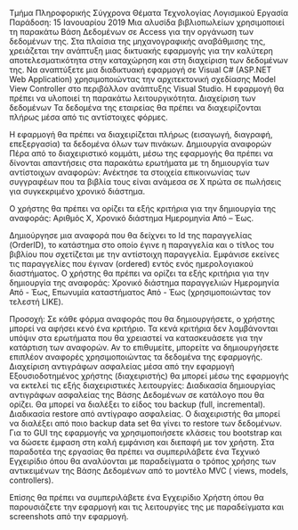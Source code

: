 Τμήμα Πληροφορικής Σύγχρονα Θέματα Τεχνολογίας Λογισμικού Εργασία Παράδοση:
15 Ιανουαρίου 2019 Μια αλυσίδα βιβλιοπωλείων χρησιμοποιεί τη παρακάτω Βάση Δεδομένων σε Access για την οργάνωση των δεδομένων της.
Στα πλαίσια της μηχανογραφικής αναβάθμισης της, χρειάζεται την ανάπτυξη μιας δικτυακής εφαρμογής
για την καλύτερη αποτελεσματικότητα στην καταχώρηση και στη διαχείριση των δεδομένων της.
Να αναπτύξετε μια διαδικτυακή εφαρμογή σε Visual C# (ASP.NET Web Application)
χρησιμοποιώντας την αρχιτεκτονική σχεδίασης Model View Controller στο περιβάλλον ανάπτυξης Visual Studio.
Η εφαρμογή θα πρέπει να υλοποιεί τη παρακάτω λειτουργικότητα.
Διαχείριση των δεδομένων Τα δεδομένα της εταιρείας θα πρέπει να διαχειρίζονται πλήρως μέσα από τις αντίστοιχες φόρμες.

Η εφαρμογή θα πρέπει να διαχειρίζεται πλήρως (εισαγωγή, διαγραφή, επεξεργασία) τα δεδομένα όλων των πινάκων.
Δημιουργία αναφορών Πέρα από το διαχειριστικό κομμάτι, μέσω της εφαρμογής θα πρέπει να δίνονται απαντήσεις
στα παρακάτω ερωτήματα με τη δημιουργία των αντίστοιχων αναφορών: Ανέκτησε τα στοιχεία επικοινωνίας
των συγγραφέων που τα βιβλία τους είναι ανάμεσα σε X πρώτα σε πωλήσεις για συγκεκριμένο χρονικό διάστημα.

Ο χρήστης θα πρέπει να ορίζει τα εξής κριτήρια για την δημιουργία της αναφοράς:
Αριθμός Χ,
Χρονικό διάστημα Ημερομηνία Από – Έως.

Δημιούργησε μια αναφορά που θα δείχνει το Id της παραγγελίας (OrderID),
το κατάστημα στο οποίο έγινε η παραγγελία και ο τίτλος του βιβλίου που σχετίζεται με την αντίστοιχη παραγγελία.
Εμφάνισε εκείνες τις παραγγελίες που έγιναν (ordered) εντός ενός ημερολογιακού διαστήματος.
Ο χρήστης θα πρέπει να ορίζει τα εξής κριτήρια για την δημιουργία της αναφοράς:
Χρονικό διάστημα παραγγελιών Ημερομηνία Από - Έως, Επωνυμία καταστήματος Από - Έως (χρησιμοποιώντας τον τελεστή LIKE).

Προσοχή: Σε κάθε φόρμα αναφοράς που θα δημιουργήσετε, ο χρήστης μπορεί να αφήσει κενό ένα κριτήριο.
Τα κενά κριτήρια δεν λαμβάνονται υπόψιν στα ερωτήματα που θα χρειαστεί να κατασκευάσετε για την κατάρτιση των αναφορών.
Αν το επιθυμείτε, μπορείτε να δημιουργήσετε επιπλέον αναφορές χρησιμοποιώντας τα δεδομένα της εφαρμογής.
Διαχείριση αντιγράφων ασφαλείας μέσα από την εφαρμογή
Εξουσιοδοτημένος χρήστης (διαχειριστής) θα μπορεί μέσω της εφαρμογής να εκτελεί τις εξής διαχειριστικές λειτουργίες:
Διαδικασία δημιουργίας αντιγράφων ασφαλείας της Βάσης Δεδομένων σε κατάλογο που θα ορίζει.
Θα μπορεί να διαλέξει το είδος του backup (full, incremental). Διαδικασία restore από αντίγραφο ασφαλείας.
Ο διαχειριστής θα μπορεί να διαλέξει από ποιο backup data set θα γίνει το restore των δεδομένων.
Για το GUI της εφαρμογής να χρησιμοποιήσετε κλάσεις του bootstrap και να δώσετε έμφαση στη καλή εμφάνιση και διεπαφή με τον χρήστη.
Στα παραδοτέα της εργασίας θα πρέπει να συμπεριλάβετε ένα Τεχνικό Εγχειρίδιο όπου θα αναλύονται με
παραδείγματα ο τρόπος χρήσης των αντικειμένων της Βάσης Δεδομένων από το μοντέλο MVC ( views, models, controllers).

Επίσης θα πρέπει να συμπεριλάβετε ένα Εγχειρίδιο Χρήστη όπου θα παρουσιάζετε την εφαρμογή
και τις λειτουργίες της με παραδείγματα και screenshots από την εφαρμογή.
